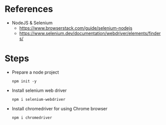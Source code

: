 # References

* NodeJS & Selenium
    * https://www.browserstack.com/guide/selenium-nodejs
    * https://www.selenium.dev/documentation/webdriver/elements/finders/

# Steps

* Prepare a node project
    ```
    npm init -y
    ```
* Install selenium web driver
    ```
    npm i selenium-webdriver
    ```
* Install chromedriver for using Chrome browser
    ```
    npm i chromedriver
    ```

